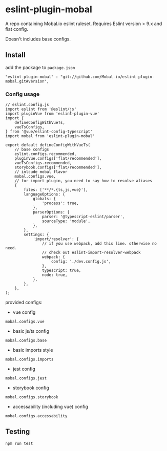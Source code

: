 # eslint-plugin-mobal

A repo containing Mobal.io eslint ruleset.
Requires Eslint version >  9.x and flat config.

Doesn't includes base configs.

## Install

add the package to `package.json`
```
"eslint-plugin-mobal" : "git://github.com/Mobal-io/eslint-plugin-mobal.git#version",
```

### Config usage


```
// eslint.config.js
import eslint from '@eslint/js'
import pluginVue from 'eslint-plugin-vue'
import {
    defineConfigWithVueTs,
    vueTsConfigs,
} from '@vue/eslint-config-typescript'
import mobal from 'eslint-plugin-mobal'

export default defineConfigWithVueTs(
    // base configs
    eslint.configs.recommended,
    pluginVue.configs['flat/recommended'],
    vueTsConfigs.recommended,
    storybook.configs['flat/recommended'],
    // inlcude mobal flavor
    mobal.configs.vue,
    // for import plugin, you need to say how to resolve aliases
    {
        files: ['**/*.{ts,js,vue}'],
        languageOptions: {
            globals: {
                'process': true,
            },
            parserOptions: {
                parser: '@typescript-eslint/parser',
                sourceType: 'module',
            },
        },
        settings: {
            'import/resolver': {
                // if you use webpack, add this line. otherwise no need.
                // check out eslint-import-resolver-webpack
                webpack: {
                    config: './dev.config.js',
                },
                typescript: true,
                node: true,
            },
        },
    },
);

```


provided configs:

* vue config
```
mobal.configs.vue
```
* basic js/ts config
```
mobal.configs.base
```
* basic imports style
```
mobal.configs.imports
```
* jest config
```
mobal.configs.jest
```
* storybook config
```
mobal.configs.storybook
```
* accessability (including vue) config
```
mobal.configs.accessability
```

## Testing

```
npm run test
```
